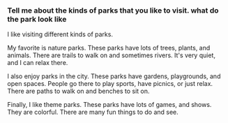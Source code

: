 ### Tell me about the kinds of parks that you like to visit. what do the park look like

I like visiting different kinds of parks.

My favorite is nature parks.
These parks have lots of trees, plants, and animals.
There are trails to walk on and sometimes rivers.
It's very quiet, and I can relax there.

I also enjoy parks in the city. These parks have gardens, playgrounds, and open spaces.
People go there to play sports, have picnics, or just relax.
There are paths to walk on and benches to sit on.

Finally, I like theme parks. These parks have lots of games, and shows.
They are colorful. There are many fun things to do and see.

